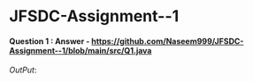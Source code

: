 # JFSDC-Assignment--1


#### Question 1 : Answer - https://github.com/Naseem999/JFSDC-Assignment--1/blob/main/src/Q1.java
*OutPut*:
